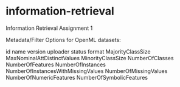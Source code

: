 # information-retrieval
Information Retrieval Assignment 1

Metadata/Filter Options for OpenML datasets:

id
name
version
uploader
status
format
MajorityClassSize
MaxNominalAttDistinctValues
MinorityClassSize
NumberOfClasses
NumberOfFeatures
NumberOfInstances
NumberOfInstancesWithMissingValues
NumberOfMissingValues
NumberOfNumericFeatures
NumberOfSymbolicFeatures
